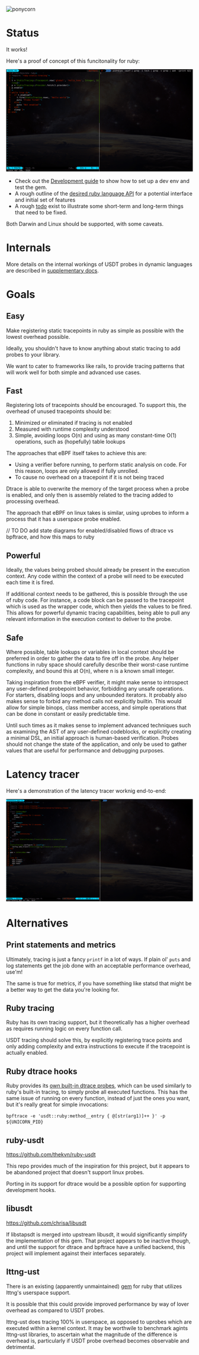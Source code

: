 ![ponycorn](http://www.brendangregg.com/blog/images/2015/pony_ebpf01_small.png)

# Status

It works!

Here's a proof of concept of this funcitonality for ruby:

![probegif](./docs/probetest.gif)

* Check out the [Development guide](./DEVELOPMENT.md) to show how to set up a dev env and test the gem.
* A rough outline of the [desired ruby language API](./docs/ruby-interface.md) for a potential interface and initial set of features
* A rough [todo](./TODO.md) exist to illustrate some short-term and long-term things that need to be fixed.

Both Darwin and Linux should be supported, with some caveats.

# Internals

More details on the internal workings of USDT probes in dynamic languages are described in [supplementary docs](./docs/internals.md).

# Goals

## Easy

Make registering static tracepoints in ruby as simple as possible with the lowest overhead possible.

Ideally, you shouldn't have to know anything about static tracing to add probes to your library.

We want to cater to frameworks like rails, to provide tracing patterns that will work well for both simple and advanced use cases.

## Fast

Registering lots of tracepoints should be encouraged. To support this, the overhead of unused tracepoints should be:

1. Minimized or eliminated if tracing is not enabled
1. Measured with runtime complexity understood
1. Simple, avoiding loops O(n) and using as many constant-time O(1) operations, such as (hopefully) table lookups

The approaches that eBPF itself takes to achieve this are:

- Using a verifier before running, to perform static analysis on code. For this reason, loops are only allowed if fully unrolled.
- To cause no overhead on a tracepoint if it is not being traced

Dtrace is able to overwrite the memory of the target process when a probe is enabled, and only then is assembly related to the tracing added to processing overhead.

The approach that eBPF on linux takes is similar, using uprobes to inform a process that it has a userspace probe enabled.

// TO DO add state diagrams for enabled/disabled flows of dtrace vs bpftrace, and how this maps to ruby

## Powerful

Ideally, the values being probed should already be present in the execution context. Any code within the context of a probe will need to be executed each time it is fired. 

If additional context needs to be gathered, this is possible through the use of ruby code. For instance, a code block can be passed to the tracepoint which is used as the wrapper code, which then yields the values to be fired. This allows for powerful dynamic tracing capabilities, being able to pull any relevant information in the execution context to deliver to the probe.

## Safe

Where possible, table lookups or variables in local context should be preferred in order to gather the data to fire off in the probe. Any helper functions in ruby space should carefully describe their worst-case runtime complexity, and bound this at O(n), where n is a known small integer.

Taking inspiration from the eBPF verifier, it might make sense to introspect any user-defined probepoint behavior, forbidding any unsafe operations. For starters, disabling loops and any unbounded iterators. It probably also makes sense to forbid any method calls not explicitly builtin. This would allow for simple binops, class member access, and simple operations that can be done in constant or easily predictable time.

Until such times as it makes sense to implement advanced techniques such as examining the AST of any user-defined codeblocks, or explicitly creating a minimal DSL, an initial approach is human-based verification. Probes should not change the state of the application, and only be used to gather values that are useful for performance and debugging purposes.

# Latency tracer

Here's a demonstration of the latency tracer worknig end-to-end:

![latencytracer.gif](./docs/latency_tracer.gif)

# Alternatives

## Print statements and metrics

Ultimately, tracing is just a fancy `printf` in a lot of ways. If plain ol' `puts` and log statements get the job done with an acceptable performance overhead, use'm!

The same is true for metrics, if you have something like statsd that might be a better way to get the data you're looking for.

## Ruby tracing

Ruby has its own tracing support, but it  theoretically has a higher overhead as requires running logic on every function call.

USDT tracing should solve this, by explicitly registering trace points and only adding complexity and extra instructions to
execute if the tracepoint is actually enabled.

## Ruby dtrace hooks

Ruby provides its [own built-in dtrace probes](https://github.com/ruby/ruby/blob/4444025d16ae1a586eee6a0ac9bdd09e33833f3c/probes.d), which can be used similarly to ruby's built-in tracing, to simply probe all executed functions. This has the same issue of running on every function, instead of just the ones you want, but it's really great for simple invocations:

```
bpftrace -e 'usdt::ruby:method__entry { @[str(arg1)]++ }' -p ${UNICORN_PID}
```

## ruby-usdt

https://github.com/thekvn/ruby-usdt

This repo provides much of the inspiration for this project, but it appears to be abandoned project that doesn't support linux probes.

Porting in its support for dtrace would be a possible option for supporting development hooks.

## libusdt

https://github.com/chrisa/libusdt

If libstapsdt is merged into upstream libusdt, it would significantly simplify the implementation of this gem. That project appears to be inactive though, and until the support for dtrace and bpftrace have a unified backend, this project will implement against their interfaces separately.

## lttng-ust

There is an existing (apparently unmaintained) [gem](https://github.com/riddochc/lttng-agent-ruby) for ruby that utilizes lttng's userspace support.

It is possible that this could provide improved performance by way of lover overhead as compared to USDT probes.

lttng-ust does tracing 100% in userspace, as opposed to uprobes which are executed within a kernel context. It may be worthwile to benchmark agints lttng-ust libraries, to ascertain what the magnitude of the difference is overhead is, particularly if USDT probe overhead becomes observable and detrimental.
